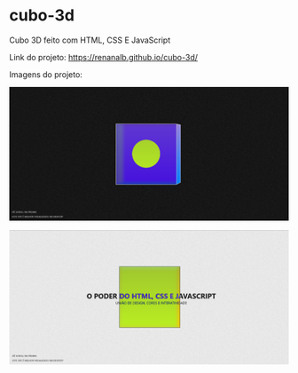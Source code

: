 # cubo-3d

Cubo 3D feito com HTML, CSS E JavaScript

Link do projeto: https://renanalb.github.io/cubo-3d/

Imagens do projeto:

![Imagem 1](img/img-cubo-3d.png)

![Imagem 2](img/img2-cubo-3d.png)
